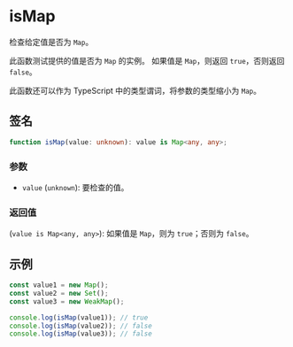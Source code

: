 # isMap

检查给定值是否为 `Map`。

此函数测试提供的值是否为 `Map` 的实例。
如果值是 `Map`，则返回 `true`，否则返回 `false`。

此函数还可以作为 TypeScript 中的类型谓词，将参数的类型缩小为 `Map`。

## 签名

```typescript
function isMap(value: unknown): value is Map<any, any>;
```

### 参数

- `value` (`unknown`): 要检查的值。

### 返回值

(`value is Map<any, any>`): 如果值是 `Map`，则为 `true`；否则为 `false`。

## 示例

```typescript
const value1 = new Map();
const value2 = new Set();
const value3 = new WeakMap();

console.log(isMap(value1)); // true
console.log(isMap(value2)); // false
console.log(isMap(value3)); // false
```
